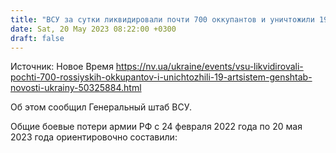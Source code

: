 ```yaml
---
title: "ВСУ за сутки ликвидировали почти 700 оккупантов и уничтожили 19 артсистем — Генштаб"
date: Sat, 20 May 2023 08:22:00 +0300
draft: false
---
```

Источник: Новое Время https://nv.ua/ukraine/events/vsu-likvidirovali-pochti-700-rossiyskih-okkupantov-i-unichtozhili-19-artsistem-genshtab-novosti-ukrainy-50325884.html


Об этом сообщил Генеральный штаб ВСУ.

Общие боевые потери армии РФ с 24 февраля 2022 года по 20 мая 2023 года ориентировочно составили:

